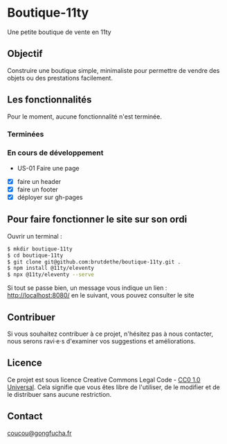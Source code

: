 # Boutique-11ty

Une petite boutique de vente en 11ty

## Objectif

Construire une boutique simple, minimaliste pour permettre de vendre des objets ou des prestations facilement.

## Les fonctionnalités

Pour le moment, aucune fonctionnalité n'est terminée.

### Terminées



### En cours de développement

- US-01 Faire une page
- [x] faire un header
- [x] faire un footer
- [x] déployer sur gh-pages

## Pour faire fonctionner le site sur son ordi

Ouvrir un terminal :

``` bash
$ mkdir boutique-11ty
$ cd boutique-11ty
$ git clone git@github.com:brutdethe/boutique-11ty.git .
$ npm install @11ty/eleventy
$ npx @11ty/eleventy --serve 
```

Si tout se passe bien, un message vous indique un lien :  
[http://localhost:8080/](http://localhost:8080/)
en le suivant, vous pouvez consulter le site

## Contribuer

Si vous souhaitez contribuer à ce projet, n'hésitez pas à nous contacter, nous serons ravi·e·s d'examiner vos suggestions et améliorations.

## Licence

Ce projet est sous licence Creative Commons Legal Code - [CC0 1.0 Universal](./LICENSE). Cela signifie que vous êtes libre de l'utiliser, de le modifier et de le distribuer sans aucune restriction.

## Contact

[coucou@gongfucha.fr](mailto:coucou@gongfucha.fr)